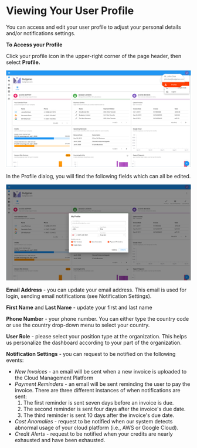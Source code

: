 # Viewing Your User Profile

You can access and edit your user profile to adjust your personal details and/or notifications settings. 

**To Access your Profile** 

Click your profile icon in the upper-right corner of the page header, then select **Profile.**

![](../.gitbook/assets/profile-2-.png)

In the Profile dialog, you will find the following fields which can all be edited.

![](../.gitbook/assets/my-profile.png)

**Email Address** - you can update your email address. This email is used for login, sending email notifications \(see Notification Settings\).

**First Name** and **Last Name** - update your first and last name

**Phone Number** - your phone number. You can either type the country code or use the country drop-down menu to select your country.

**User Role** - please select your position type at the organization. This helps us personalize the dashboard according to your part of the organization. 

**Notification Settings** - you can request to be notified on the following events:

* _New Invoices_ - an email will be sent when a new invoice is uploaded to the Cloud Management Platform
* _Payment Reminders_ - an email will be sent reminding the user to pay the invoice. There are three different instances of when notifications are sent:
  1. The first reminder is sent seven days before an invoice is due.
  2. The second reminder is sent four days after the invoice's due date.
  3. The third reminder is sent 10 days after the invoice's due date.
* _Cost Anomalies_ - request to be notified when our system detects abnormal usage of your cloud platform \(i.e., AWS or Google Cloud\).
* _Credit Alerts_ - request to be notified when your credits are nearly exhausted and have been exhausted.

